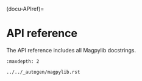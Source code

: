 (docu-APIref)=
# API reference

The API reference includes all Magpylib docstrings.

```{toctree}
:maxdepth: 2

../../_autogen/magpylib.rst
```
